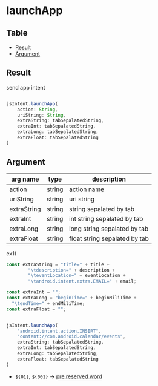 # launchApp

Table
-----------------

* [Result](#overview)
* [Argument](#argument)


## Result

send app intent


```js.js

jsIntent.launchApp(
	action: String,
	uriString: String,
	extraString: tabSepalatedString,
	extraInt: tabSepalatedString,
	extraLong: tabSepalatedString,
	extraFloat: tabSepalatedString
)

```

## Argument

| arg name | type | description |
| -------- | -------- | -------- |
| action | string | action name |
| uriString | string | uri string |
| extraString | string | string sepalated by tab |
| extraInt | string | int string sepalated by tab |
| extraLong | string | long string sepalated by tab |
| extraFloat | string | float string sepalated by tab |


ex1)

```js.js
const extraString = "title=" + title + 
		"\tdescription=" + description + 
		"\teventLocation=" + eventLocation +
		"\tandroid.intent.extra.EMAIL=" + email;

const extraInt = "";
const extraLong = "beginTime=" + beginMiliTime + 
  "\tendTime=" + endMiliTime;
const extraFloat = "";


jsIntent.launchApp(
	"android.intent.action.INSERT",
	"content://com.android.calendar/events",
	extraString: tabSepalatedString,
	extraInt: tabSepalatedString,
	extraLong: tabSepalatedString,
	extraFloat: tabSepalatedString
)

```
- `${01}`, `${001}` -> [pre reserved word](https://github.com/puutaro/CommandClick/blob/master/md/developer/js_pre_reserved_word.md)
